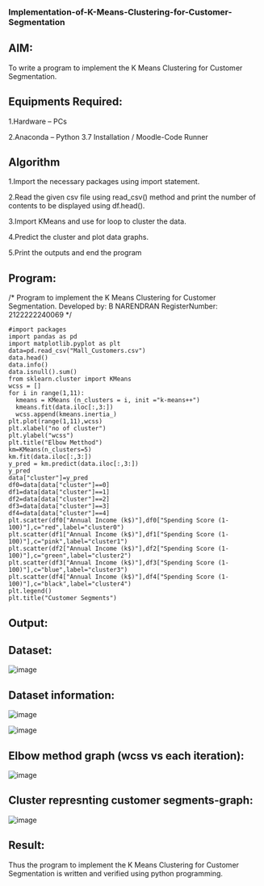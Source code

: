 ### Implementation-of-K-Means-Clustering-for-Customer-Segmentation
## AIM:

To write a program to implement the K Means Clustering for Customer Segmentation.

## Equipments Required:

1.Hardware – PCs

2.Anaconda – Python 3.7 Installation / Moodle-Code Runner

## Algorithm

1.Import the necessary packages using import statement.

2.Read the given csv file using read_csv() method and print the number of contents to be displayed using df.head().

3.Import KMeans and use for loop to cluster the data.

4.Predict the cluster and plot data graphs.

5.Print the outputs and end the program

## Program:

/*
Program to implement the K Means Clustering for Customer Segmentation.
Developed by: B NARENDRAN
RegisterNumber: 2122222240069
*/
```
#import packages
import pandas as pd
import matplotlib.pyplot as plt
data=pd.read_csv("Mall_Customers.csv")
data.head()
data.info()
data.isnull().sum()
from sklearn.cluster import KMeans
wcss = []
for i in range(1,11):
  kmeans = KMeans (n_clusters = i, init ="k-means++")
  kmeans.fit(data.iloc[:,3:])
  wcss.append(kmeans.inertia_)
plt.plot(range(1,11),wcss)
plt.xlabel("no of cluster")
plt.ylabel("wcss")
plt.title("Elbow Metthod")
km=KMeans(n_clusters=5)
km.fit(data.iloc[:,3:])
y_pred = km.predict(data.iloc[:,3:])
y_pred
data["cluster"]=y_pred
df0=data[data["cluster"]==0]
df1=data[data["cluster"]==1]
df2=data[data["cluster"]==2]
df3=data[data["cluster"]==3]
df4=data[data["cluster"]==4]
plt.scatter(df0["Annual Income (k$)"],df0["Spending Score (1-100)"],c="red",label="cluster0")
plt.scatter(df1["Annual Income (k$)"],df1["Spending Score (1-100)"],c="pink",label="cluster1")
plt.scatter(df2["Annual Income (k$)"],df2["Spending Score (1-100)"],c="green",label="cluster2")
plt.scatter(df3["Annual Income (k$)"],df3["Spending Score (1-100)"],c="blue",label="cluster3")
plt.scatter(df4["Annual Income (k$)"],df4["Spending Score (1-100)"],c="black",label="cluster4")
plt.legend()
plt.title("Customer Segments")
```

## Output:

## Dataset:

![image](https://github.com/naren2704/Implementation-of-K-Means-Clustering-for-Customer-Segmentation/assets/118706984/5900c744-1546-4574-aada-2dfc6ecf7981)


## Dataset information:

![image](https://github.com/naren2704/Implementation-of-K-Means-Clustering-for-Customer-Segmentation/assets/118706984/930eef0a-d035-4395-80b9-5e1d90c814b4)

![image](https://github.com/naren2704/Implementation-of-K-Means-Clustering-for-Customer-Segmentation/assets/118706984/33186483-32f1-464c-a373-a1dcb0eb7fe1)


## Elbow method graph (wcss vs each iteration):

![image](https://github.com/naren2704/Implementation-of-K-Means-Clustering-for-Customer-Segmentation/assets/118706984/85948c5e-4752-471e-8cea-4566572a5ccd)

## Cluster represnting customer segments-graph:

![image](https://github.com/naren2704/Implementation-of-K-Means-Clustering-for-Customer-Segmentation/assets/118706984/056f1c11-6069-4c56-82ac-f67a58c23865)


## Result:
Thus the program to implement the K Means Clustering for Customer Segmentation is written and verified using python programming.
